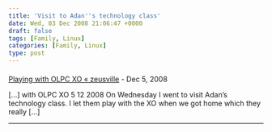 ```yaml
---
title: 'Visit to Adan''s technology class'
date: Wed, 03 Dec 2008 21:06:47 +0000
draft: false
tags: [Family, Linux]
categories: [Family, Linux]
type: post
---
```



#### 
[Playing with OLPC XO &laquo; zeusville](http://zeusville.wordpress.com/2008/12/05/943/ "") - <time datetime="2008-12-05 19:10:57">Dec 5, 2008</time>

\[...\] with OLPC XO 5 12 2008 On Wednesday I went to visit Adan’s technology class. I let them play with the XO when we got home which they really \[...\]
<hr />
